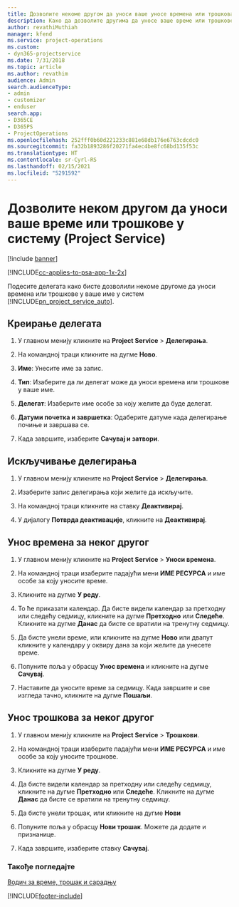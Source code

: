 ```yaml
---
title: Дозволите некоме другом да уноси ваше уносе времена или трошкова
description: Како да дозволите другима да уносе ваше време или трошкове у услугу Project Service
author: revathiMuthiah
manager: kfend
ms.service: project-operations
ms.custom:
- dyn365-projectservice
ms.date: 7/31/2018
ms.topic: article
ms.author: revathim
audience: Admin
search.audienceType:
- admin
- customizer
- enduser
search.app:
- D365CE
- D365PS
- ProjectOperations
ms.openlocfilehash: 252fff0b60d221233c881e68db176e6763cdcdc0
ms.sourcegitcommit: fa32b1893286f20271fa4ec4be8fc68bd135f53c
ms.translationtype: HT
ms.contentlocale: sr-Cyrl-RS
ms.lasthandoff: 02/15/2021
ms.locfileid: "5291592"
---
```

# <a name="allow-someone-else-to-enter-your-time-entry-or-expense-project-service"></a>Дозволите неком другом да уноси ваше време или трошкове у систему (Project Service)

[!include [banner](../includes/psa-now-project-operations.md)]

[!INCLUDE[cc-applies-to-psa-app-1x-2x](../includes/cc-applies-to-psa-app-1x-2x.md)]

Подесите делегата како бисте дозволили некоме другоме да уноси времена или трошкове у ваше име у систем [!INCLUDE[pn_project_service_auto](../includes/pn-project-service-auto.md)].  
  
## <a name="create-a-delegate"></a>Креирање делегата  
  
1.  У главном менију кликните на **Project Service** > **Делегирања**.  
  
2.  На командној траци кликните на дугме **Ново**.  
  
3. **Име**: Унесите име за запис.  
  
4. **Тип**: Изаберите да ли делегат може да уноси времена или трошкове у ваше име.  
  
5. **Делегат**: Изаберите име особе за коју желите да буде делегат.  
  
6. **Датуми почетка и завршетка**: Одаберите датуме када делегирање почиње и завршава се.  
  
7.  Када завршите, изаберите **Сачувај и затвори**.  
  
## <a name="turn-off-delegation"></a>Искључивање делегирања  
  
1.  У главном менију кликните на **Project Service** > **Делегирања**.  
  
2.  Изаберите запис делегирања који желите да искључите.  
  
3.  На командној траци кликните на ставку **Деактивирај**.  
  
4.  У дијалогу **Потврда деактивације**, кликните на **Деактивирај**.  
  
## <a name="enter-time-for-someone-else"></a>Унос времена за неког другог  
  
1.  У главном менију кликните на **Project Service** > **Уноси времена**.  
  
2.  На командној траци изаберите падајући мени **ИМЕ РЕСУРСА** и име особе за коју уносите време.  
  
3.  Кликните на дугме **У реду**.  
  
4.  То ће приказати календар. Да бисте видели календар за претходну или следећу седмицу, кликните на дугме **Претходно** или **Следеће**. Кликните на дугме **Данас** да бисте се вратили на тренутну седмицу.  
  
5.  Да бисте унели време, или кликните на дугме **Ново** или двапут кликните у календару у оквиру дана за који желите да унесете време.  
  
6.  Попуните поља у обрасцу **Унос времена** и кликните на дугме **Сачувај**.  
  
7.  Наставите да уносите време за седмицу. Када завршите и све изгледа тачно, кликните на дугме **Пошаљи**.  
  
## <a name="enter-expenses-for-someone-else"></a>Унос трошкова за неког другог  
  
1.  У главном менију кликните на **Project Service** > **Трошкови**.  
  
2.  На командној траци изаберите падајући мени **ИМЕ РЕСУРСА** и име особе за коју уносите трошкове.  
  
3.  Кликните на дугме **У реду**.  
  
4.  Да бисте видели календар за претходну или следећу седмицу, кликните на дугме **Претходно** или **Следеће**. Кликните на дугме **Данас** да бисте се вратили на тренутну седмицу.  
  
5.  Да бисте унели трошак, или кликните на дугме **Нови**  
  
6.  Попуните поља у обрасцу **Нови трошак**. Можете да додате и признанице.  
  
7.  Када завршите, изаберите ставку **Сачувај**.  
  
### <a name="see-also"></a>Такође погледајте  
 [Водич за време, трошак и сарадњу](../psa/time-expense-collaboration-guide.md)


[!INCLUDE[footer-include](../includes/footer-banner.md)]